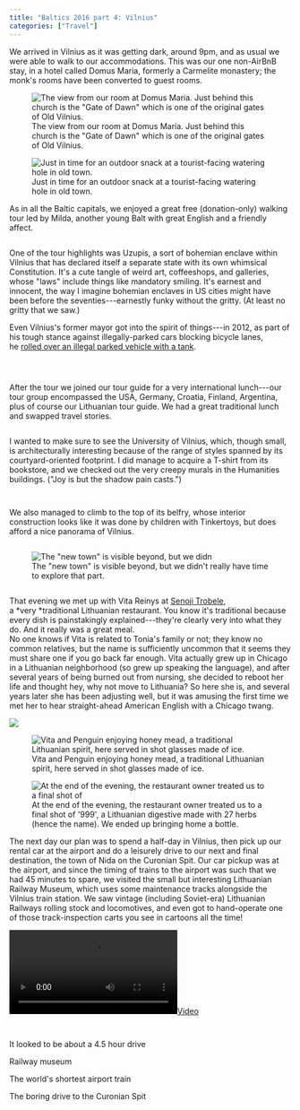 ```yaml
---
title: "Baltics 2016 part 4: Vilnius"
categories: ["Travel"]
---
```



We arrived in Vilnius as it was getting dark, around 9pm, and as usual we were able to walk to our accommodations. This was our one non-AirBnB stay, in a hotel called Domus Maria, formerly a Carmelite monastery; the monk's rooms have been converted to guest rooms.

<figure><img src='/assets/img/2016-06-13-baltics-4-vilnius/IMG_5505.jpeg' alt='The view from our room at Domus Maria. Just behind this church is the "Gate of Dawn" which is one of the original gates of Old Vilnius.'/><figcaption>The view from our room at Domus Maria. Just behind this church is the "Gate of Dawn" which is one of the original gates of Old Vilnius.</figcaption></figure>

<figure><img src='/assets/img/2016-06-13-baltics-4-vilnius/IMG_4220.jpeg' alt='Just in time for an outdoor snack at a tourist-facing watering hole in old town.'/><figcaption>Just in time for an outdoor snack at a tourist-facing watering hole in old town.</figcaption></figure>
As in all the Baltic capitals, we enjoyed a great free (donation-only) walking tour led by Milda, another young Balt with great English and a friendly affect.

<figure><img src='/assets/img/2016-06-13-baltics-4-vilnius/IMG_4224.jpeg' alt=''></figure>

One of the tour highlights was Uzupis, a sort of bohemian enclave within Vilnius that has declared itself a separate state with its own whimsical Constitution. It's a cute tangle of weird art, coffeeshops, and galleries, whose "laws" include things like mandatory smiling. It's earnest and innocent, the way I imagine bohemian enclaves in US cities might have been before the seventies---earnestly funky without the gritty. (At least no gritty that we saw.)

Even Vilnius's former mayor got into the spirit of things---in 2012, as part of his tough stance against illegally-parked cars blocking bicycle lanes, he [rolled over an illegal parked vehicle with a tank](https://www.youtube.com/watch?v=FQ-8xj8CUZw).

<figure><img src='/assets/img/2016-06-13-baltics-4-vilnius/IMG_5509.jpeg' alt=''></figure>

<figure><img src='/assets/img/2016-06-13-baltics-4-vilnius/IMG_5513.jpeg' alt=''></figure>

<figure><img src='/assets/img/2016-06-13-baltics-4-vilnius/IMG_5516.jpeg' alt=''></figure>

After the tour we joined our tour guide for a very international lunch---our tour group encompassed the USA, Germany, Croatia, Finland, Argentina, plus of course our Lithuanian tour guide. We had a great traditional lunch and swapped travel stories.

<figure><img src='/assets/img/2016-06-13-baltics-4-vilnius/IMG_5520.jpeg' alt=''></figure>
I wanted to make sure to see the University of Vilnius, which, though small, is architecturally interesting because of the range of styles spanned by its courtyard-oriented footprint. I did manage to acquire a T-shirt from its bookstore, and we checked out the very creepy murals in the Humanities buildings. ("Joy is but the shadow pain casts.")

<figure><img src='/assets/img/2016-06-13-baltics-4-vilnius/IMG_4226.jpeg' alt=''></figure>

<figure><img src='/assets/img/2016-06-13-baltics-4-vilnius/IMG_5521.jpeg' alt=''></figure>
We also managed to climb to the top of its belfry, whose interior construction looks like it was done by children with Tinkertoys, but does afford a nice panorama of Vilnius.

<figure><img src='/assets/img/2016-06-13-baltics-4-vilnius/IMG_5522.jpeg' alt=''></figure>

<figure><img src='/assets/img/2016-06-13-baltics-4-vilnius/IMG_5524.jpeg' alt='The "new town" is visible beyond, but we didn't really have time to explore that part.'/><figcaption>The "new town" is visible beyond, but we didn't really have time to explore that part.</figcaption></figure>

<figure><img src='/assets/img/2016-06-13-baltics-4-vilnius/IMG_5528.jpeg' alt=''></figure>

That evening we met up with Vita Reinys at [Senoji Trobele](http://www.senojitrobele.lt/), a *very *traditional Lithuanian restaurant. You know it's traditional because every dish is painstakingly explained---they're clearly very into what they do. And it really was a great meal.\
No one knows if Vita is related to Tonia's family or not; they know no common relatives, but the name is sufficiently uncommon that it seems they must share one if you go back far enough. Vita actually grew up in Chicago in a Lithuanian neighborhood (so grew up speaking the language), and after several years of being burned out from nursing, she decided to reboot her life and thought hey, why not move to Lithuania? So here she is, and several years later she has been adjusting well, but it was amusing the first time we met her to hear straight-ahead American English with a Chicago twang.

[![](https://3.bp.blogspot.com/-f7iqJXtX860/V3P1uDa1joI/AAAAAAAARCQ/NK2bYqCBWpQD-zLdMbOjfNO7L019Y7BZgCLcB/s400/Photo%2Bon%2BJun%2B29-%2B2016-%2B9_20_45%2BAM.jpeg)](https://3.bp.blogspot.com/-f7iqJXtX860/V3P1uDa1joI/AAAAAAAARCQ/NK2bYqCBWpQD-zLdMbOjfNO7L019Y7BZgCLcB/s1600/Photo%2Bon%2BJun%2B29-%2B2016-%2B9_20_45%2BAM.jpeg)

<figure><img src='/assets/img/2016-06-13-baltics-4-vilnius/IMG_4229.jpeg' alt='Vita and Penguin enjoying honey mead, a traditional Lithuanian spirit, here served in shot glasses made of ice.'/><figcaption>Vita and Penguin enjoying honey mead, a traditional Lithuanian spirit, here served in shot glasses made of ice.</figcaption></figure>

<figure><img src='/assets/img/2016-06-13-baltics-4-vilnius/IMG_5533.jpeg' alt='At the end of the evening, the restaurant owner treated us to a final shot of '999', a Lithuanian digestive made with 27 herbs (hence the name). We ended up bringing home a bottle.'/><figcaption>At the end of the evening, the restaurant owner treated us to a final shot of '999', a Lithuanian digestive made with 27 herbs (hence the name). We ended up bringing home a bottle.</figcaption></figure>

The next day our plan was to spend a half-day in Vilnius, then pick up our rental car at the airport and do a leisurely drive to our next and final destination, the town of Nida on the Curonian Spit. Our car pickup was at the airport, and since the timing of trains to the airport was such that we had 45 minutes to spare, we visited the small but interesting Lithuanian Railway Museum, which uses some maintenance tracks alongside the Vilnius train station. We saw vintage (including Soviet-era) Lithuanian Railways rolling stock and locomotives, and even got to hand-operate one of those track-inspection carts you see in cartoons all the time!

[![](https://2.bp.blogspot.com/-FQ1f9PrqSgI/V3A6CpDvxcI/AAAAAAAAQto/eRXLFdXV7Dggbl03oPk7MIOWU7nG2WldgCKgB/s640/IMG_4233.MOV)](https://2.bp.blogspot.com/-FQ1f9PrqSgI/V3A6CpDvxcI/AAAAAAAAQto/eRXLFdXV7Dggbl03oPk7MIOWU7nG2WldgCKgB/s1600/IMG_4233.MOV)

<figure><img src='/assets/img/2016-06-13-baltics-4-vilnius/IMG_4230.jpeg' alt=''></figure>

<figure><img src='/assets/img/2016-06-13-baltics-4-vilnius/IMG_4235.jpeg' alt=''></figure>

It looked to be about a 4.5 hour drive

Railway museum

The world's shortest airport train

The boring drive to the Curonian Spit

